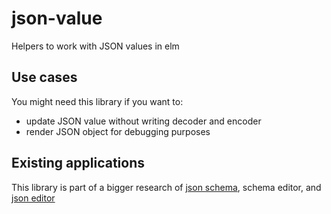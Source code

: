 # json-value

Helpers to work with JSON values in elm

## Use cases

You might need this library if you want to:

- update JSON value without writing decoder and encoder
- render JSON object for debugging purposes

## Existing applications

This library is part of a bigger research of [json schema](https://github.com/1602/json-schema), schema editor, and [json editor](https://github.com/1602/json-editor)
